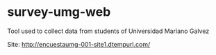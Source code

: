 # survey-umg-web
Tool used to collect data from students of Universidad Mariano Galvez

Site: http://encuestaumg-001-site1.dtempurl.com/
